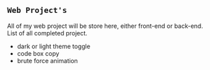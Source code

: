 ## `Web Project's`
All of my web project will be store here, either front-end or back-end.\
List of all completed project.
- dark or light theme toggle
- code box copy
- brute force animation
